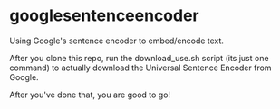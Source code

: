 # googlesentenceencoder
Using Google's sentence encoder to embed/encode text. 


After you clone this repo, run the download_use.sh script (its just one command) to actually download the Universal Sentence Encoder from Google. 

After you've done that, you are good to go! 

